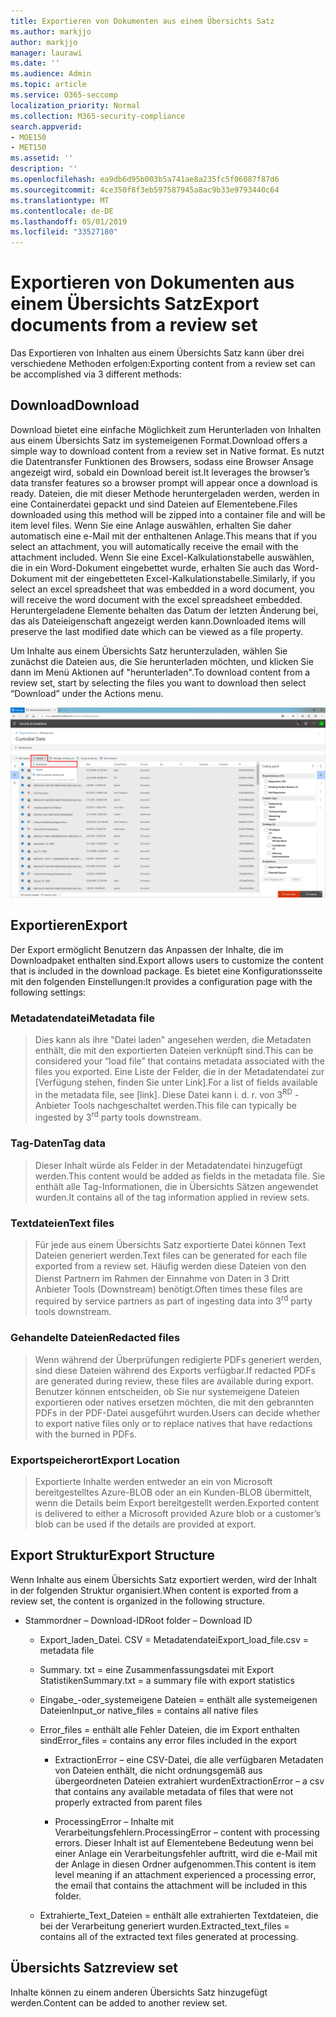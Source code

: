 ```yaml
---
title: Exportieren von Dokumenten aus einem Übersichts Satz
ms.author: markjjo
author: markjjo
manager: laurawi
ms.date: ''
ms.audience: Admin
ms.topic: article
ms.service: O365-seccomp
localization_priority: Normal
ms.collection: M365-security-compliance
search.appverid:
- MOE150
- MET150
ms.assetid: ''
description: ''
ms.openlocfilehash: ea9db6d95b003b5a741ae8a235fc5f06087f87d6
ms.sourcegitcommit: 4ce350f8f3eb597587945a8ac9b33e9793440c64
ms.translationtype: MT
ms.contentlocale: de-DE
ms.lasthandoff: 05/01/2019
ms.locfileid: "33527180"
---
```

# <a name="export-documents-from-a-review-set"></a><span data-ttu-id="dd3fc-102">Exportieren von Dokumenten aus einem Übersichts Satz</span><span class="sxs-lookup"><span data-stu-id="dd3fc-102">Export documents from a review set</span></span>

<span data-ttu-id="dd3fc-103">Das Exportieren von Inhalten aus einem Übersichts Satz kann über drei verschiedene Methoden erfolgen:</span><span class="sxs-lookup"><span data-stu-id="dd3fc-103">Exporting content from a review set can be accomplished via 3 different methods:</span></span>

## <a name="download"></a><span data-ttu-id="dd3fc-104">Download</span><span class="sxs-lookup"><span data-stu-id="dd3fc-104">Download</span></span>

<span data-ttu-id="dd3fc-105">Download bietet eine einfache Möglichkeit zum Herunterladen von Inhalten aus einem Übersichts Satz im systemeigenen Format.</span><span class="sxs-lookup"><span data-stu-id="dd3fc-105">Download offers a simple way to download content from a review set in Native format.</span></span> <span data-ttu-id="dd3fc-106">Es nutzt die Datentransfer Funktionen des Browsers, sodass eine Browser Ansage angezeigt wird, sobald ein Download bereit ist.</span><span class="sxs-lookup"><span data-stu-id="dd3fc-106">It leverages the browser’s data transfer features so a browser prompt will appear once a download is ready.</span></span> <span data-ttu-id="dd3fc-107">Dateien, die mit dieser Methode heruntergeladen werden, werden in eine Containerdatei gepackt und sind Dateien auf Elementebene.</span><span class="sxs-lookup"><span data-stu-id="dd3fc-107">Files downloaded using this method will be zipped into a container file and will be item level files.</span></span> <span data-ttu-id="dd3fc-108">Wenn Sie eine Anlage auswählen, erhalten Sie daher automatisch eine e-Mail mit der enthaltenen Anlage.</span><span class="sxs-lookup"><span data-stu-id="dd3fc-108">This means that if you select an attachment, you will automatically receive the email with the attachment included.</span></span> <span data-ttu-id="dd3fc-109">Wenn Sie eine Excel-Kalkulationstabelle auswählen, die in ein Word-Dokument eingebettet wurde, erhalten Sie auch das Word-Dokument mit der eingebetteten Excel-Kalkulationstabelle.</span><span class="sxs-lookup"><span data-stu-id="dd3fc-109">Similarly, if you select an excel spreadsheet that was embedded in a word document, you will receive the word document with the excel spreadsheet embedded.</span></span> <span data-ttu-id="dd3fc-110">Heruntergeladene Elemente behalten das Datum der letzten Änderung bei, das als Dateieigenschaft angezeigt werden kann.</span><span class="sxs-lookup"><span data-stu-id="dd3fc-110">Downloaded items will preserve the last modified date which can be viewed as a file property.</span></span>

<span data-ttu-id="dd3fc-111">Um Inhalte aus einem Übersichts Satz herunterzuladen, wählen Sie zunächst die Dateien aus, die Sie herunterladen möchten, und klicken Sie dann im Menü Aktionen auf "herunterladen".</span><span class="sxs-lookup"><span data-stu-id="dd3fc-111">To download content from a review set, start by selecting the files you want to download then select “Download” under the Actions menu.</span></span>

![Screenshot einer Computerbeschreibung, die automatisch generiert wird](../media/eDiscoDownload.png)

## <a name="export"></a><span data-ttu-id="dd3fc-113">Exportieren</span><span class="sxs-lookup"><span data-stu-id="dd3fc-113">Export</span></span>

<span data-ttu-id="dd3fc-114">Der Export ermöglicht Benutzern das Anpassen der Inhalte, die im Downloadpaket enthalten sind.</span><span class="sxs-lookup"><span data-stu-id="dd3fc-114">Export allows users to customize the content that is included in the download package.</span></span> <span data-ttu-id="dd3fc-115">Es bietet eine Konfigurationsseite mit den folgenden Einstellungen:</span><span class="sxs-lookup"><span data-stu-id="dd3fc-115">It provides a configuration page with the following settings:</span></span>

### <a name="metadata-file"></a><span data-ttu-id="dd3fc-116">Metadatendatei</span><span class="sxs-lookup"><span data-stu-id="dd3fc-116">Metadata file</span></span>

> <span data-ttu-id="dd3fc-117">Dies kann als ihre "Datei laden" angesehen werden, die Metadaten enthält, die mit den exportierten Dateien verknüpft sind.</span><span class="sxs-lookup"><span data-stu-id="dd3fc-117">This can be considered your “load file” that contains metadata associated with the files you exported.</span></span> <span data-ttu-id="dd3fc-118">Eine Liste der Felder, die in der Metadatendatei zur \[Verfügung stehen, finden Sie unter Link\].</span><span class="sxs-lookup"><span data-stu-id="dd3fc-118">For a list of fields available in the metadata file, see \[link\].</span></span> <span data-ttu-id="dd3fc-119">Diese Datei kann i. d. r. von 3<sup>RD</sup> -Anbieter Tools nachgeschaltet werden.</span><span class="sxs-lookup"><span data-stu-id="dd3fc-119">This file can typically be ingested by 3<sup>rd</sup> party tools downstream.</span></span>

### <a name="tag-data"></a><span data-ttu-id="dd3fc-120">Tag-Daten</span><span class="sxs-lookup"><span data-stu-id="dd3fc-120">Tag data</span></span>

> <span data-ttu-id="dd3fc-121">Dieser Inhalt würde als Felder in der Metadatendatei hinzugefügt werden.</span><span class="sxs-lookup"><span data-stu-id="dd3fc-121">This content would be added as fields in the metadata file.</span></span> <span data-ttu-id="dd3fc-122">Sie enthält alle Tag-Informationen, die in Übersichts Sätzen angewendet wurden.</span><span class="sxs-lookup"><span data-stu-id="dd3fc-122">It contains all of the tag information applied in review sets.</span></span>

### <a name="text-files"></a><span data-ttu-id="dd3fc-123">Textdateien</span><span class="sxs-lookup"><span data-stu-id="dd3fc-123">Text files</span></span>

> <span data-ttu-id="dd3fc-124">Für jede aus einem Übersichts Satz exportierte Datei können Text Dateien generiert werden.</span><span class="sxs-lookup"><span data-stu-id="dd3fc-124">Text files can be generated for each file exported from a review set.</span></span> <span data-ttu-id="dd3fc-125">Häufig werden diese Dateien von den Dienst Partnern im Rahmen der Einnahme von Daten in 3 Dritt<sup></sup> Anbieter Tools (Downstream) benötigt.</span><span class="sxs-lookup"><span data-stu-id="dd3fc-125">Often times these files are required by service partners as part of ingesting data into 3<sup>rd</sup> party tools downstream.</span></span>

### <a name="redacted-files"></a><span data-ttu-id="dd3fc-126">Gehandelte Dateien</span><span class="sxs-lookup"><span data-stu-id="dd3fc-126">Redacted files</span></span>

> <span data-ttu-id="dd3fc-127">Wenn während der Überprüfungen redigierte PDFs generiert werden, sind diese Dateien während des Exports verfügbar.</span><span class="sxs-lookup"><span data-stu-id="dd3fc-127">If redacted PDFs are generated during review, these files are available during export.</span></span> <span data-ttu-id="dd3fc-128">Benutzer können entscheiden, ob Sie nur systemeigene Dateien exportieren oder natives ersetzen möchten, die mit den gebrannten PDFs in der PDF-Datei ausgeführt wurden.</span><span class="sxs-lookup"><span data-stu-id="dd3fc-128">Users can decide whether to export native files only or to replace natives that have redactions with the burned in PDFs.</span></span>

### <a name="export-location"></a><span data-ttu-id="dd3fc-129">Exportspeicherort</span><span class="sxs-lookup"><span data-stu-id="dd3fc-129">Export Location</span></span>

> <span data-ttu-id="dd3fc-130">Exportierte Inhalte werden entweder an ein von Microsoft bereitgestelltes Azure-BLOB oder an ein Kunden-BLOB übermittelt, wenn die Details beim Export bereitgestellt werden.</span><span class="sxs-lookup"><span data-stu-id="dd3fc-130">Exported content is delivered to either a Microsoft provided Azure blob or a customer’s blob can be used if the details are provided at export.</span></span>

## <a name="export-structure"></a><span data-ttu-id="dd3fc-131">Export Struktur</span><span class="sxs-lookup"><span data-stu-id="dd3fc-131">Export Structure</span></span>

<span data-ttu-id="dd3fc-132">Wenn Inhalte aus einem Übersichts Satz exportiert werden, wird der Inhalt in der folgenden Struktur organisiert.</span><span class="sxs-lookup"><span data-stu-id="dd3fc-132">When content is exported from a review set, the content is organized in the following structure.</span></span>

  - <span data-ttu-id="dd3fc-133">Stammordner – Download-ID</span><span class="sxs-lookup"><span data-stu-id="dd3fc-133">Root folder – Download ID</span></span>
    
      - <span data-ttu-id="dd3fc-134">Export\_laden\_Datei. CSV = Metadatendatei</span><span class="sxs-lookup"><span data-stu-id="dd3fc-134">Export\_load\_file.csv = metadata file</span></span>
    
      - <span data-ttu-id="dd3fc-135">Summary. txt = eine Zusammenfassungsdatei mit Export Statistiken</span><span class="sxs-lookup"><span data-stu-id="dd3fc-135">Summary.txt = a summary file with export statistics</span></span>
    
      - <span data-ttu-id="dd3fc-136">Eingabe\_-oder\_systemeigene Dateien = enthält alle systemeigenen Dateien</span><span class="sxs-lookup"><span data-stu-id="dd3fc-136">Input\_or native\_files = contains all native files</span></span>
    
      - <span data-ttu-id="dd3fc-137">Error\_files = enthält alle Fehler Dateien, die im Export enthalten sind</span><span class="sxs-lookup"><span data-stu-id="dd3fc-137">Error\_files = contains any error files included in the export</span></span>
        
          - <span data-ttu-id="dd3fc-138">ExtractionError – eine CSV-Datei, die alle verfügbaren Metadaten von Dateien enthält, die nicht ordnungsgemäß aus übergeordneten Dateien extrahiert wurden</span><span class="sxs-lookup"><span data-stu-id="dd3fc-138">ExtractionError – a csv that contains any available metadata of files that were not properly extracted from parent files</span></span>
        
          - <span data-ttu-id="dd3fc-139">ProcessingError – Inhalte mit Verarbeitungsfehlern.</span><span class="sxs-lookup"><span data-stu-id="dd3fc-139">ProcessingError – content with processing errors.</span></span> <span data-ttu-id="dd3fc-140">Dieser Inhalt ist auf Elementebene Bedeutung wenn bei einer Anlage ein Verarbeitungsfehler auftritt, wird die e-Mail mit der Anlage in diesen Ordner aufgenommen.</span><span class="sxs-lookup"><span data-stu-id="dd3fc-140">This content is item level meaning if an attachment experienced a processing error, the email that contains the attachment will be included in this folder.</span></span>
    
      - <span data-ttu-id="dd3fc-141">Extrahierte\_Text\_Dateien = enthält alle extrahierten Textdateien, die bei der Verarbeitung generiert wurden.</span><span class="sxs-lookup"><span data-stu-id="dd3fc-141">Extracted\_text\_files = contains all of the extracted text files generated at processing.</span></span>

## <a name="review-set"></a><span data-ttu-id="dd3fc-142">Übersichts Satz</span><span class="sxs-lookup"><span data-stu-id="dd3fc-142">review set</span></span>

<span data-ttu-id="dd3fc-143">Inhalte können zu einem anderen Übersichts Satz hinzugefügt werden.</span><span class="sxs-lookup"><span data-stu-id="dd3fc-143">Content can be added to another review set.</span></span>